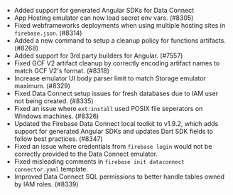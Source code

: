 - Added support for generated Angular SDKs for Data Connect
- App Hosting emulator can now load secret env vars. (#8305)
- Fixed webframeworks deployments when using multiple hosting sites in `firebase.json`. (#8314)
- Added a new command to setup a cleanup policy for functions artifacts. (#8268)
- Added support for 3rd party builders for Angular. (#7557)
- Fixed GCF V2 artifact cleanup by correctly encoding artifact names to match GCF V2's format. (#8318)
- Increase emulator UI body parser limit to match Storage emulator maximum. (#8329)
- Fixed Data Connect setup issues for fresh databases due to IAM user not being created. (#8335)
- Fixed an issue where `ext:install` used POSIX file seperators on Windows machines. (#8326)
- Updated the Firebase Data Connect local toolkit to v1.9.2, which adds support for generated Angular SDKs and updates Dart SDK fields to follow best practices. (#8347)
- Fixed an issue where credentials from `firebase login` would not be correctly provided to the Data Connect emulator.
- Fixed misleading comments in `firebase init dataconnect` `connector.yaml` template.
- Improved Data Connect SQL permissions to better handle tables owned by IAM roles. (#8339)
